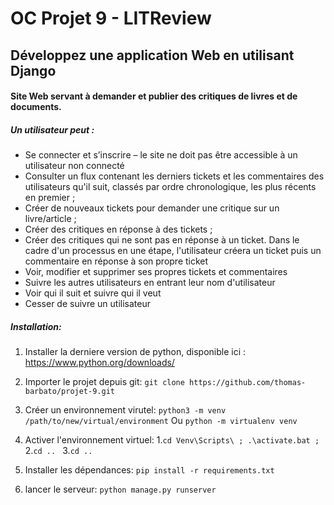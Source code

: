 # OC Projet 9 - LITReview
## Développez une application Web en utilisant Django
#### Site Web servant à demander et publier des critiques de livres et de documents.

##### Un utilisateur peut :

- Se connecter et s’inscrire – le site ne doit pas être accessible à un utilisateur non connecté
- Consulter un flux contenant les derniers tickets et les commentaires des utilisateurs qu'il suit, classés par ordre chronologique, les plus récents en premier ; 
- Créer de nouveaux tickets pour demander une critique sur un livre/article ;
- Créer des critiques en réponse à des tickets ;
- Créer des critiques qui ne sont pas en réponse à un ticket. Dans le cadre d'un processus en une étape, l'utilisateur créera un ticket puis un commentaire en réponse à son propre ticket
- Voir, modifier et supprimer ses propres tickets et commentaires
- Suivre les autres utilisateurs en entrant leur nom d'utilisateur
- Voir qui il suit et suivre qui il veut
- Cesser de suivre un utilisateur

##### Installation:

1. Installer la derniere version de python, disponible ici :
https://www.python.org/downloads/

2. Importer le projet depuis git:
`git clone https://github.com/thomas-barbato/projet-9.git`

3. Créer un environnement virutel:
`python3 -m venv /path/to/new/virtual/environment`
 Ou `python -m virtualenv venv`

4. Activer l'environnement virtuel:
1.`cd Venv\Scripts\ ; .\activate.bat ;`
2.`cd .. `
3.`cd .. `

5. Installer les dépendances:
`pip install -r requirements.txt`

6. lancer le serveur:
`python manage.py runserver`


